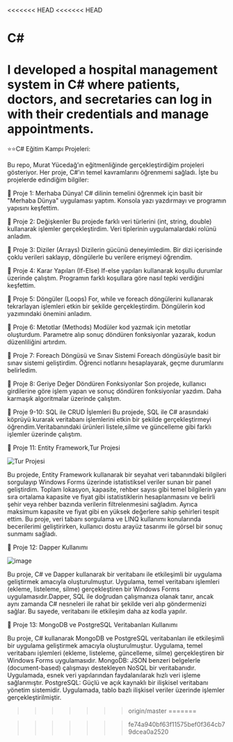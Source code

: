 <<<<<<< HEAD
<<<<<<< HEAD
# C#
I developed a hospital management system in C# where patients, doctors, and secretaries can log in with their credentials and manage appointments.
=======
  ⭐⭐C# Eğitim Kampı Projeleri:

Bu repo, Murat Yücedağ’ın eğitmenliğinde gerçekleştirdiğim projeleri gösteriyor. Her proje, C#’ın temel kavramlarını öğrenmemi sağladı. İşte bu projelerde edindiğim bilgiler:

🚀 Proje 1: Merhaba Dünya!
C# dilinin temelini öğrenmek için basit bir "Merhaba Dünya" uygulaması yaptım. Konsola yazı yazdırmayı ve programın yapısını keşfettim.

🚀 Proje 2: Değişkenler
Bu projede farklı veri türlerini (int, string, double) kullanarak işlemler gerçekleştirdim. Veri tiplerinin uygulamalardaki rolünü anladım.

🚀 Proje 3: Diziler (Arrays)
Dizilerin gücünü deneyimledim. Bir dizi içerisinde çoklu verileri saklayıp, döngülerle bu verilere erişmeyi öğrendim.

🚀 Proje 4: Karar Yapıları (If-Else)
If-else yapıları kullanarak koşullu durumlar üzerinde çalıştım. Programın farklı koşullara göre nasıl tepki verdiğini keşfettim.

🚀 Proje 5: Döngüler (Loops)
For, while ve foreach döngülerini kullanarak tekrarlayan işlemleri etkin bir şekilde gerçekleştirdim. Döngülerin kod yazımındaki önemini anladım.

🚀 Proje 6: Metotlar (Methods)
Modüler kod yazmak için metotlar oluşturdum. Parametre alıp sonuç döndüren fonksiyonlar yazarak, kodun düzenliliğini artırdım.

🚀 Proje 7: Foreach Döngüsü ve Sınav Sistemi
Foreach döngüsüyle basit bir sınav sistemi geliştirdim. Öğrenci notlarını hesaplayarak, geçme durumlarını belirledim.

🚀 Proje 8: Geriye Değer Döndüren Fonksiyonlar
Son projede, kullanıcı girdilerine göre işlem yapan ve sonuç döndüren fonksiyonlar yazdım. Daha karmaşık algoritmalar üzerinde çalıştım.

🚀 Proje 9-10: SQL ile CRUD İşlemleri
Bu projede, SQL ile C# arasındaki köprüyü kurarak veritabanı işlemlerini etkin bir şekilde gerçekleştirmeyi öğrendim.Veritabanındaki ürünleri listele,silme ve güncelleme gibi farklı işlemler üzerinde çalıştım.

🚀 Proje 11: Entity Framework,Tur Projesi


![Tur Projesi](https://github.com/user-attachments/assets/c38fcea5-8e93-4318-9dad-4103df32e946)

Bu projede, Entity Framework kullanarak bir seyahat veri tabanındaki bilgileri sorgulayıp Windows Forms üzerinde istatistiksel veriler sunan bir panel geliştirdim. Toplam lokasyon, kapasite, rehber sayısı gibi temel bilgilerin yanı sıra ortalama kapasite ve fiyat gibi istatistiklerin hesaplanmasını ve belirli şehir veya rehber bazında verilerin filtrelenmesini sağladım. Ayrıca maksimum kapasite ve fiyat gibi en yüksek değerlere sahip şehirleri tespit ettim. Bu proje, veri tabanı sorgulama ve LINQ kullanımı konularında becerilerimi geliştirirken, kullanıcı dostu arayüz tasarımı ile görsel bir sonuç sunmamı sağladı.

🚀 Proje 12: Dapper Kullanımı

![image](https://github.com/user-attachments/assets/c2185efd-1e52-4a4b-8b41-58e8361cf2e2)

Bu proje, C# ve Dapper kullanarak bir veritabanı ile etkileşimli bir uygulama geliştirmek amacıyla oluşturulmuştur. Uygulama, temel veritabanı işlemleri (ekleme, listeleme, silme) gerçekleştiren bir Windows Forms uygulamasıdır.Dapper, SQL ile doğrudan çalışmanıza olanak tanır, ancak aynı zamanda C# nesneleri ile rahat bir şekilde veri alıp göndermenizi sağlar. Bu sayede, veritabanı ile etkileşim daha az kodla yapılır.

🚀 Proje 13: MongoDB ve PostgreSQL Veritabanları Kullanımı

Bu proje, C# kullanarak MongoDB ve PostgreSQL veritabanları ile etkileşimli bir uygulama geliştirmek amacıyla oluşturulmuştur. Uygulama, temel veritabanı işlemleri (ekleme, listeleme, güncelleme, silme) gerçekleştiren bir Windows Forms uygulamasıdır.
MongoDB: JSON benzeri belgelerle (document-based) çalışmayı destekleyen NoSQL bir veritabanıdır. Uygulamada, esnek veri yapılarından faydalanılarak hızlı veri işleme sağlanmıştır.
PostgreSQL: Güçlü ve açık kaynaklı bir ilişkisel veritabanı yönetim sistemidir. Uygulamada, tablo bazlı ilişkisel veriler üzerinde işlemler gerçekleştirilmiştir.


>>>>>>> origin/master
=======

>>>>>>> fe74a940bf63f11575bef0f364cb79dcea0a2520
